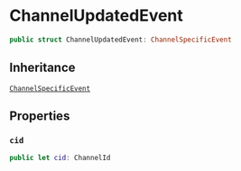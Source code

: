 # ChannelUpdatedEvent

``` swift
public struct ChannelUpdatedEvent: ChannelSpecificEvent 
```

## Inheritance

[`ChannelSpecificEvent`](/ChannelSpecificEvent)

## Properties

### `cid`

``` swift
public let cid: ChannelId
```
